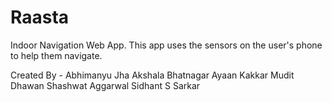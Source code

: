 # Raasta
Indoor Navigation Web App.
This app uses the sensors on the user's phone to help them navigate.

Created By -
	Abhimanyu Jha
  Akshala Bhatnagar
  Ayaan Kakkar
  Mudit Dhawan
  Shashwat Aggarwal
  Sidhant S Sarkar

